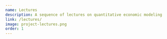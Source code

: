 ```yaml
---
name: Lectures
description: A sequence of lectures on quantitative economic modeling
link: /lectures/
image: project-lectures.png
order: 1
---
```

